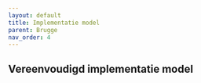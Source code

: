 ```yaml
---
layout: default
title: Implementatie model
parent: Brugge
nav_order: 4
---
```


## Vereenvoudigd implementatie model

